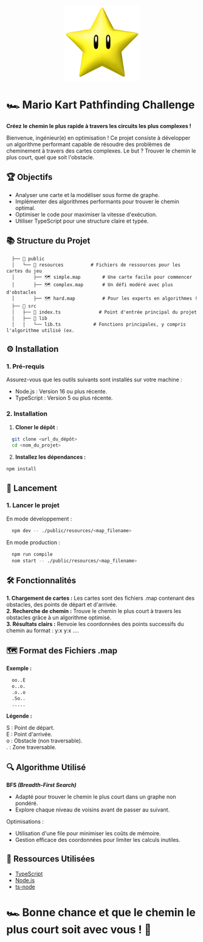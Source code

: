 <p align="center">
  <img src="./public/MK_star.png" alt="Logo du projet" width="200">
</p>

# 🏎️ Mario Kart Pathfinding Challenge

**Créez le chemin le plus rapide à travers les circuits les plus complexes !**

Bienvenue, ingénieur(e) en optimisation ! Ce projet consiste à développer un algorithme performant capable de résoudre des problèmes de cheminement à travers des cartes complexes. Le but ? Trouver le chemin le plus court, quel que soit l'obstacle.

## 🏆 Objectifs
- Analyser une carte et la modéliser sous forme de graphe.
- Implémenter des algorithmes performants pour trouver le chemin optimal.
- Optimiser le code pour maximiser la vitesse d'exécution.
- Utiliser TypeScript pour une structure claire et typée.


## 📚 Structure du Projet

```plaintext
  ├── 📂 public
  │   └── 📂 resources          # Fichiers de ressources pour les cartes du jeu
  │       ├── 🗺️ simple.map        # Une carte facile pour commencer
  │       ├── 🗺️ complex.map       # Un défi modéré avec plus d'obstacles
  │       ├── 🗺️ hard.map          # Pour les experts en algorithmes !
  ├── 📂 src
  │   ├── 📄 index.ts              # Point d'entrée principal du projet
  │   ├── 📂 lib
  │   │   └── lib.ts            # Fonctions principales, y compris l'algorithme utilisé (ex. 

```

## ⚙️ **Installation**
### 1. Pré-requis
Assurez-vous que les outils suivants sont installés sur votre machine :

- Node.js : Version 16 ou plus récente.
- TypeScript : Version 5 ou plus récente.

### 2. **Installation**
1. **Cloner le dépôt** :
```bash
  git clone <url_du_dépôt>
  cd <nom_du_projet>
```
2. **Installez les dépendances :**
```bash
npm install
```




## 🚀 **Lancement**
### **1. Lancer le projet**
En mode développement :
```bash
  npm dev -- ./public/resources/<map_filename>
```
En mode production :
```bash
  npm run compile
  nom start -- ./public/resources/<map_filename>
```




## **🛠️ Fonctionnalités**

**1. Chargement de cartes :**
  Les cartes sont des fichiers .map contenant des obstacles, des points de départ et d'arrivée.  
**2. Recherche de chemin :**
  Trouve le chemin le plus court à travers les obstacles grâce à un algorithme optimisé.  
**3. Résultats clairs :**
  Renvoie les coordonnées des points successifs du chemin au format : y:x y:x ....  

## 🗺️ Format des Fichiers .map

**Exemple :**  
```plaintext
  oo..E
  o..o.
  .o..o
  .So..
  .....
```

**Légende :**  

S : Point de départ.  
E : Point d'arrivée.  
o : Obstacle (non traversable).  
. : Zone traversable.  



## 🔍 Algorithme Utilisé
**BFS *(Breadth-First Search)***
* Adapté pour trouver le chemin le plus court dans un graphe non pondéré.
* Explore chaque niveau de voisins avant de passer au suivant.

Optimisations :
* Utilisation d'une file pour minimiser les coûts de mémoire.
* Gestion efficace des coordonnées pour limiter les calculs inutiles.



## 🌟 Ressources Utilisées
- [TypeScript](https://www.typescriptlang.org/)
- [Node.js](https://nodejs.org/fr)
- [ts-node](https://github.com/TypeStrong/ts-node)



# 🏎️ Bonne chance et que le chemin le plus court soit avec vous ! 🚀
